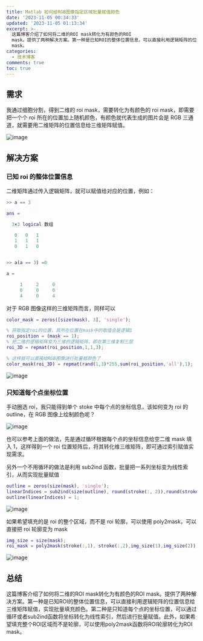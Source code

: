```yaml
---
title: Matlab 如何给RGB图像指定区域批量赋值颜色
date: '2023-11-05 00:34:33'
updated: '2023-11-05 01:13:34'
excerpt: >-
  这篇博客介绍了如何将二维的ROI mask转化为有颜色的ROI
  mask。提供了两种解决方案。第一种是已知ROI的整体位置信息，可以直接利用逻辑矩阵的位置信息给三维矩阵赋值，实现批量填充颜色。第二种是只知道每个点的坐标位置，可以通过循环或者sub2ind函数将坐标转化为线性索引，然后进行批量赋值。此外，如果希望填充整个ROI区域而不是轮廓，可以使用poly2mask函数将ROI轮廓转化为ROI
  mask。
categories:
  - 技术博客
comments: true
toc: true
---
```




## 需求

我通过细胞分割，得到二维的 roi mask，需要转化为有颜色的 roi mask，即需要把一个个 roi 所在的位置加上随机颜色，有颜色就代表生成的图片会是 RGB 三通道，就需要用二维矩阵的位置信息给三维矩阵赋值。

​​![image](https://raw.githubusercontent.com/Achuan-2/PicBed/pic/assets/202311050113767.png)​​

## 解决方案

### 已知 roi 的整体位置信息

二维矩阵通过传入逻辑矩阵，就可以赋值给对应的位置，例如：

```matlab
>> a == 3

ans =

  3×3 logical 数组

   0   0   1
   1   1   1
   0   1   0


>> a(a == 3) =0

a =

     1     2     0
     0     0     0
     4     0     4

```

对于 RGB 图像这样的三维矩阵而言，同样可以

```matlab
color_mask = zeros([size(mask), 3], 'single');

% 获取指定roi的位置，其所在位置在mask中的取值会是逻辑1
roi_position = (mask == 1);
% 把二维的逻辑矩阵变为三维的逻辑矩阵，即在第三维复制三层
roi_3D = repmat(roi_position,1,1,3);

% 这样就可以直接给RGB图像进行批量赋颜色了
color_mask(roi_3D) = repmat(rand(1,3)*255,sum(roi_position,'all'),1); 
```

​![image](https://raw.githubusercontent.com/Achuan-2/PicBed/pic/assets/202311050113442.png "给空RGB的指定roi区域涂上随机颜色")​

### 只知道每个点坐标位置

手动圈选 roi，我只能得到单个 stoke 中每个点的坐标信息，该如何变为 roi 的 outline，在 RGB 图像上绘制颜色呢？

​​![image](https://raw.githubusercontent.com/Achuan-2/PicBed/pic/assets/202311050113067.png "手动圈选的ROI只有每个点的坐标信息")​​

也可以参考上面的做法，先是通过循环根据每个点的坐标信息给空二维 mask 填入 1，这样得到一个 roi 位置矩阵后，将其转化维三维矩阵，即可通过索引赋值实现需求。

另外一个不用循环的做法是利用 sub2ind 函数，批量把一系列坐标变为线性索引，从而实现批量赋值

```matlab
outline = zeros(size(mask), 'single');
linearIndices = sub2ind(size(outline), round(stroke(:, 2)),round(stroke(:, 1)));
outline(linearIndices) = 1;
```

​​![image](https://raw.githubusercontent.com/Achuan-2/PicBed/pic/assets/202311050113507.png "使用sub2ind可以把坐标批量变为线性索引，从而实现批量赋值")​​

如果希望填充的是 roi 的整个区域，而不是 roi 轮廓，可以使用 poly2mask，可以直接把 roi 轮廓变为 mask

```matlab
img_size = size(mask);
roi_mask = poly2mask(stroke(:,1), stroke(:,2),img_size(1),img_size(2));
```

​![image](https://raw.githubusercontent.com/Achuan-2/PicBed/pic/assets/202311050113082.png "poly2mask，可以直接把roi轮廓变为roi")​

## 总结

这篇博客介绍了如何将二维的ROI mask转化为有颜色的ROI mask。提供了两种解决方案。第一种是已知ROI的整体位置信息，可以直接利用逻辑矩阵的位置信息给三维矩阵赋值，实现批量填充颜色。第二种是只知道每个点的坐标位置，可以通过循环或者sub2ind函数将坐标转化为线性索引，然后进行批量赋值。此外，如果希望填充整个ROI区域而不是轮廓，可以使用poly2mask函数将ROI轮廓转化为ROI mask。
